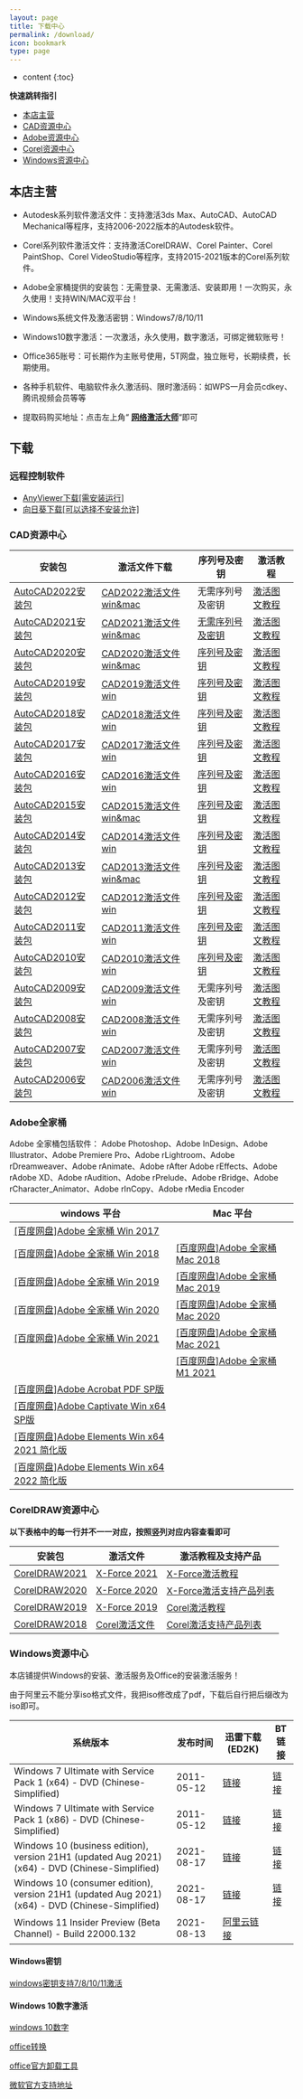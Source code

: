 ```yaml
---
layout: page
title: 下载中心
permalink: /download/
icon: bookmark
type: page
---
```


* content
{:toc}

**快速跳转指引**

- [本店主营](/download/#本店主营)
- [CAD资源中心](/download/#cad资源中心)
- [Adobe资源中心](/download/#adobe全家桶)
- [Corel资源中心](/download/#corel资源中心)
- [Windows资源中心](/download/#windows资源中心)
## 本店主营 

* Autodesk系列软件激活文件：支持激活3ds Max、AutoCAD、AutoCAD Mechanical等程序，支持2006-2022版本的Autodesk软件。

* Corel系列软件激活文件：支持激活CorelDRAW、Corel Painter、Corel PaintShop、Corel VideoStudio等程序，支持2015-2021版本的Corel系列软件。

* Adobe全家桶提供的安装包：无需登录、无需激活、安装即用！一次购买，永久使用！支持WIN/MAC双平台！

* Windows系统文件及激活密钥：Windows7/8/10/11

* Windows10数字激活：一次激活，永久使用，数字激活，可绑定微软账号！

* Office365账号：可长期作为主账号使用，5T网盘，独立账号，长期续费，长期使用。

* 各种手机软件、电脑软件永久激活码、限时激活码：如WPS一月会员cdkey、腾讯视频会员等等


* 提取码购买地址：点击左上角“ **[网络激活大师](https://ms365.taobao.com)**“即可

## 下载

### 远程控制软件
* [AnyViewer下载[需安装运行]](https://download.aomeikeji.com/Anyviewer.zip) 
* [向日葵下载[可以选择不安装允许]](https://sunlogin.oray.com/download/)


### CAD资源中心


| 安装包 | 激活文件下载 | 序列号及密钥 | 激活教程 |
| --- | --- | --- | --- |
|[AutoCAD2022安装包](https://pan.baidu.com/s/1ivvANJM8jtAdLnEiG6D1bg)|[CAD2022激活文件win&mac](https://ods.lanzoui.com/iJgnDuck1qj) |无需序列号及密钥| [激活图文教程](/cad/#autodesk2022激活图文教程) |
|[AutoCAD2021安装包](https://pan.baidu.com/s/1Itxgy-0fY9JeJK3vIel9pQ)|[CAD2021激活文件win&mac](https://ods.lanzoui.com/iphLyuck1eh) |[无需序列号及密钥](/cad2021/)| [激活图文教程](/cad/#autodesk2021激活教程) |
|[AutoCAD2020安装包](https://pan.baidu.com/s/1hLkX-TM1IIF9O1Xsl12_lw)|[CAD2020激活文件win&mac](https://ods.lanzoui.com/iCDwAuck1dg) |[序列号及密钥](/cad2020/)| [激活图文教程](/cad/#autodesk2006-2020激活图文教程) |
|[AutoCAD2019安装包](https://pan.baidu.com/s/1nYGWrUHY6ziTLpzCt0561g)|[CAD2019激活文件win](https://ods.lanzoui.com/iAWLYuck90b) |[序列号及密钥](/cad2019/)| [激活图文教程](/cad/#autodesk2006-2020激活图文教程) |
|[AutoCAD2018安装包](https://pan.baidu.com/s/1l63H8LtujA6ib8P_QxpYNw)|[CAD2018激活文件win](https://ods.lanzoui.com/iskfVuck0he) |[序列号及密钥](/cad2018/)| [激活图文教程](/cad/#autodesk2006-2020激活图文教程) |
|[AutoCAD2017安装包](https://pan.baidu.com/s/1_OfwHDrRdNfz5kvOWAzkPw)|[CAD2017激活文件win](https://ods.lanzoui.com/iGP0Iuck07e) |[序列号及密钥](/cad2017/)| [激活图文教程](/cad/#autodesk2006-2020激活图文教程) |
|[AutoCAD2016安装包](https://pan.baidu.com/s/1uu7y2lecjZJTgt88VxSB1g)|[CAD2016激活文件win](https://ods.lanzoui.com/iBbJFuck02j) |[序列号及密钥](/cad2016/)| [激活图文教程](/cad/#autodesk2006-2020激活图文教程) |
|[AutoCAD2015安装包](https://pan.baidu.com/s/1SYksVl3Dhp-EWuCdReKAiA)|[CAD2015激活文件win&mac](https://ods.lanzoui.com/ivrAJucjzmd) |[序列号及密钥](/cad2015/)| [激活图文教程](/cad/#autodesk2006-2020激活图文教程) |
|[AutoCAD2014安装包](https://pan.baidu.com/s/1fPYrHshObMN8biVqDLB1tA)|[CAD2014激活文件win](https://ods.lanzoui.com/iTKMVuck34j) |[序列号及密钥](/cad2014/)| [激活图文教程](/cad/#autodesk2006-2020激活图文教程) |
|[AutoCAD2013安装包](https://pan.baidu.com/s/158taj0FozVj4tkroY1tiaw)|[CAD2013激活文件win&mac](https://ods.lanzoui.com/ia1DUuck32h) |[序列号及密钥](/cad2013/)| [激活图文教程](/cad/#autodesk2006-2020激活图文教程) |
|[AutoCAD2012安装包](https://pan.baidu.com/s/1Ak9jSD9G7w3DvKYAwS5Rvw)|[CAD2012激活文件win](https://ods.lanzoui.com/ip7O7uck2va) |[序列号及密钥](/cad2012/)| [激活图文教程](/cad/#autodesk2006-2020激活图文教程) |
|[AutoCAD2011安装包](https://pan.baidu.com/s/1CmfgfGiwnmZJwZDKzVCE9g)|[CAD2011激活文件win](https://ods.lanzoui.com/iTmFHuck2gf) |[序列号及密钥](/cad2011/)| [激活图文教程](/cad/#autodesk2006-2020激活图文教程) |
|[AutoCAD2010安装包](https://pan.baidu.com/s/1OgCrzyh3LDzyed9rC3F1aw)|[CAD2010激活文件win](https://ods.lanzoui.com/iVtpkuck2cb) |[序列号及密钥](/cad2010/)| [激活图文教程](/cad/#autodesk2006-2020激活图文教程) |
|[AutoCAD2009安装包](https://pan.baidu.com/s/1v20ivGADW6n99clww80j9Q)|[CAD2009激活文件win](https://ods.lanzoui.com/iXrjiuck29i) |无需序列号及密钥| [激活图文教程](/cad/#autodesk2006-2020激活图文教程) |
|[AutoCAD2008安装包](https://pan.baidu.com/s/1OMX0AmQRMiyNhF2yDWZiJw)|[CAD2008激活文件win](https://ods.lanzoui.com/iKu9Quck26f) |无需序列号及密钥| [激活图文教程](/cad/#autodesk2006-2020激活图文教程) |
|[AutoCAD2007安装包](https://pan.baidu.com/s/1mTALnVqBKrlcqZQm5rcTcg)|[CAD2007激活文件win](https://ods.lanzoui.com/iCPQPuck23c) |无需序列号及密钥| [激活图文教程](/cad/#autodesk2006-2020激活图文教程) |
|[AutoCAD2006安装包](https://pan.baidu.com/s/1RPuoFNw325B-F99BmoBIKw)|[CAD2006激活文件win](https://ods.lanzoui.com/i5S9nuck1zi) |无需序列号及密钥| [激活图文教程](/cad/#autodesk2006-2020激活图文教程) |

### Adobe全家桶

Adobe 全家桶包括软件： Adobe Photoshop、Adobe InDesign、Adobe Illustrator、Adobe Premiere Pro、Adobe rLightroom、Adobe rDreamweaver、Adobe rAnimate、Adobe rAfter   Adobe rEffects、Adobe rAdobe XD、Adobe rAudition、Adobe rPrelude、Adobe rBridge、Adobe rCharacter_Animator、Adobe rInCopy、Adobe rMedia Encoder 


| windows 平台 | Mac 平台|
| --- | --- |
| [[百度网盘]Adobe 全家桶  Win 2017](https://pan.baidu.com/s/1qkphct5gWfgz0t5JBSa0Zw) | 
| [[百度网盘]Adobe 全家桶  Win 2018](https://pan.baidu.com/s/1Zew0XZM8nw5nfVjybNmXWA) | [[百度网盘]Adobe 全家桶  Mac 2018](https://pan.baidu.com/s/1BLajy0jxDhncvxCWxvq21A) |
| [[百度网盘]Adobe 全家桶  Win 2019](https://pan.baidu.com/s/1vkUzXAhgwALroOnZSof1mw) | [[百度网盘]Adobe 全家桶  Mac 2019](https://pan.baidu.com/s/1eAXcAR1-2ONnXAe-SVpurQ) |
| [[百度网盘]Adobe 全家桶  Win 2020](https://pan.baidu.com/s/1gChCB9jE6OZ8YdDNy392Bg) | [[百度网盘]Adobe 全家桶  Mac 2020](https://pan.baidu.com/s/1dLKOYtGvXfX8Z9KDt55JFA) |
| [[百度网盘]Adobe 全家桶  Win 2021](https://pan.baidu.com/s/1yR9HjMgLC86foN4JbkTrqQ) | [[百度网盘]Adobe 全家桶  Mac 2021](https://pan.baidu.com/s/1yISAD5U5QiRQchcTSWEC9w) |
| | [[百度网盘]Adobe 全家桶  M1 2021](https://pan.baidu.com/s/1yISAD5U5QiRQchcTSWEC9w) |
| [[百度网盘]Adobe Acrobat PDF SP版](https://pan.baidu.com/s/1Rz7_43gHHt-S3c1eXTPaLQ) | |
| [[百度网盘]Adobe Captivate Win x64 SP版](https://pan.baidu.com/s/1IJetSmOPsHhhoeb5_Vv1FA) | 
| [[百度网盘]Adobe Elements Win x64  2021 简化版](https://pan.baidu.com/s/17NJaMZAzzGK8qhB3WS0A2w) | 
| [[百度网盘]Adobe Elements Win x64  2022 简化版](https://pan.baidu.com/s/17NJaMZAzzGK8qhB3WS0A2w) | 


### CorelDRAW资源中心


**以下表格中的每一行并不一一对应，按照竖列对应内容查看即可**

| 安装包 | 激活文件 | 激活教程及支持产品 |
| --- | --- | --- |
| [CorelDRAW2021]() | [X-Force 2021](https://ods.lanzoui.com/i0HE0ue1lmd) | [X-Force激活教程](/Corel/#x-force激活方案教程) |
| [CorelDRAW2020]() | [X-Force 2020](https://ods.lanzoui.com/ihta2ue1llc) | [X-Force激活支持产品列表](/Corel/#x-force激活方案支持产品列表) |
| [CorelDRAW2019]() | [X-Force 2019](https://ods.lanzoui.com/iNw6que1lkb) | [Corel激活教程](/Corel/#corel激活方案教程) |
| [CorelDRAW2018]() | [Corel激活文件](https://ods.lanzoui.com/isbWEue1lne) | [Corel激活支持产品列表](/Corel/#corel激活方案支持产品列表) |

### Windows资源中心

本店铺提供Windows的安装、激活服务及Office的安装激活服务！

由于阿里云不能分享iso格式文件，我把iso修改成了pdf，下载后自行把后缀改为iso即可。

| 系统版本 | 发布时间 | 迅雷下载(ED2K) | BT链接 |
| --- | --- | --- | --- |
Windows 7 Ultimate with Service Pack 1 (x64) - DVD (Chinese-Simplified)|2011-05-12|[链接][1]|[链接][2]|
Windows 7 Ultimate with Service Pack 1 (x86) - DVD (Chinese-Simplified)|2011-05-12|[链接][3]|[链接][4]|
Windows 10 (business edition), version 21H1 (updated Aug 2021) (x64) - DVD (Chinese-Simplified)|2021-08-17|[链接][5]|[链接][6]|
Windows 10 (consumer edition), version 21H1 (updated Aug 2021) (x64) - DVD (Chinese-Simplified)|2021-08-17|[链接][7]|[链接][8]|
Windows 11 Insider Preview (Beta Channel) - Build 22000.132|2021-08-13|[阿里云链接][11]||

#### Windows密钥
[windows密钥支持7/8/10/11激活](https://item.taobao.com/item.htm?ft=t&id=656613587666)
#### Windows 10数字激活
[windows 10数字](https://ods.lanzoui.com/i1lPsu0kkaf)

[office转换](https://ods.lanzoui.com/ikWtUukpkte)

[office官方卸载工具](https://aka.ms/SaRA-officeUninstallFromPC)

[微软官方支持地址](https://support.microsoft.com/)

[1]: ed2k://|file|cn_Windows_7_ultimate_with_sp1_x64_dvd_u_677408.iso|3420557312|B58548681854236C7939003B583A8078|/
[2]: magnet:?xt=urn:btih:E86414F638E11104248108B155BE9408A8362509&dn=cn_Windows_7_ultimate_with_sp1_x64_dvd_u_677408.iso&xl=3420557312
[3]: ed2k://|file|cn_Windows_7_ultimate_with_sp1_x86_dvd_u_677486.iso|2653276160|7503E4B9B8738DFCB95872445C72AEFB|/
[4]: magnet:?xt=urn:btih:585DF592DE43A067C75CFE5A639B41FC3F24DA6F&dn=cn_Windows_7_ultimate_with_sp1_x86_dvd_u_677486.iso&xl=2653276160
[5]: ed2k://|file|zh-cn_Windows_10_business_editions_version_21h1_updated_aug_2021_x64_dvd_e77da303.iso|5718181888|95679849D8F40DA52EB6DAF3DE97283B|/
[6]: ed2k://|file|zh-cn_Windows_10_business_editions_version_21h1_updated_aug_2021_x64_dvd_e77da303.iso|5718181888|95679849D8F40DA52EB6DAF3DE97283B|/
[7]: ed2k://|file|zh-cn_Windows_10_consumer_editions_version_21h1_updated_aug_2021_x64_dvd_4de56d76.iso|5831573504|B5E8A86D6C148A11292EBE45C81773AB|/
[8]: magnet:?xt=urn:btih:478BBEAA57454993C0C78A3018E1AE80219258CD&dn=zh-cn_Windows_10_consumer_editions_version_21h1_updated_aug_2021_x64_dvd_4de56d76.iso&xl=5831573504
[9]: ed2k://|file|Windows11_InsiderPreview_Client_x64_zh-cn_22454.iso|4903213056|A4FD6D7058261FCB31D076BA727FAF77|/
[10]: magnet:?xt=urn:btih:72DCA2544C2135412A0725307FB2C7CD97D22261&dn=Windows11_InsiderPreview_Client_x64_zh-cn_22454.iso&xl=4903213056
[11]: https://www.aliyundrive.com/s/jmAZkPnoZuF
 